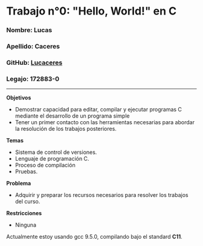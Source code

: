 # Trabajo n°0: "Hello, World!" en C

### Nombre: Lucas
### Apellido: Caceres
### GitHub: [Lucaceres](https://github.com/Lucaceres)
### Legajo: 172883-0

*****


**Objetivos**
+ Demostrar capacidad para editar, compilar y ejecutar programas C mediante el desarrollo de un programa simple
+ Tener un primer contacto con las herramientas necesarias para abordar la resolución de los trabajos posteriores.

**Temas**
+ Sistema de control de versiones.
+ Lenguaje de programación C.
+ Proceso de compilación
+ Pruebas.

**Problema**
+ Adquirir y preparar los recursos necesarios para resolver los trabajos del curso.

**Restricciones**

+ Ninguna

Actualmente estoy usando gcc 9.5.0, compilando bajo el standard **C11**. 
